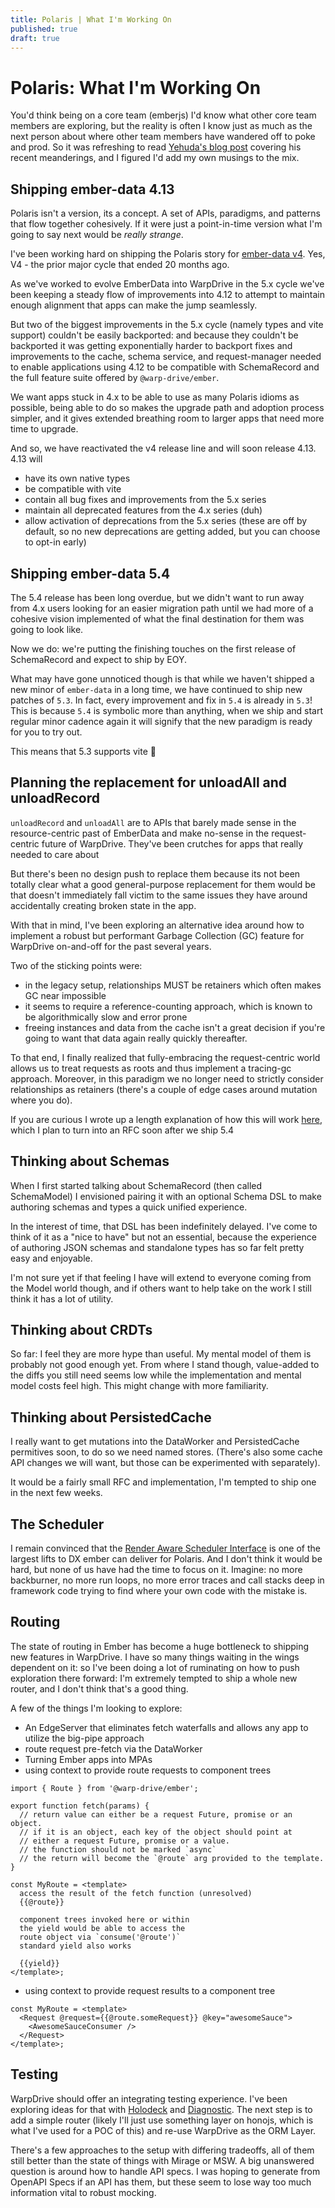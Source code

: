 ```yaml
---
title: Polaris | What I'm Working On
published: true
draft: true
---
```


# Polaris: What I'm Working On

You'd think being on a core team (emberjs) I'd know what other core team members are exploring, but the reality is often I know just as much as the next person about where other team members have wandered off to poke and prod. So it was refreshing to read [Yehuda's blog post](https://yehudakatz.com/2024/10/28/polaris-what-im-working-on/) covering his recent meanderings, and I figured I'd add my own musings to the mix.

## Shipping ember-data 4.13

Polaris isn't a version, its a concept. A set of APIs, paradigms, and patterns that flow together cohesively. If it were just a point-in-time version what I'm going to say next would be *really strange*.

I've been working hard on shipping the Polaris story for [ember-data v4](https://github.com/emberjs/data/pull/9598). Yes, V4 - the prior major cycle that ended 20 months ago.

As we've worked to evolve EmberData into WarpDrive in the 5.x cycle we've been keeping a steady flow of improvements into 4.12 to attempt to maintain enough alignment that apps can make the jump seamlessly.

But two of the biggest improvements in the 5.x cycle (namely types and vite support) couldn't be easily backported: and because they couldn't be backported it was getting exponentially harder to backport fixes and improvements to the cache, schema service, and request-manager needed to enable applications using 4.12 to be compatible with SchemaRecord and the full feature suite offered by `@warp-drive/ember`.

We want apps stuck in 4.x to be able to use as many Polaris idioms as possible, being able to do so makes the upgrade path and adoption process simpler, and it gives extended breathing room to larger apps that need more time to upgrade.

And so, we have reactivated the v4 release line and will soon release 4.13. 4.13 will

- have its own native types
- be compatible with vite
- contain all bug fixes and improvements from the 5.x series
- maintain all deprecated features from the 4.x series (duh)
- allow activation of deprecations from the 5.x series (these are off by default, so no new deprecations are getting added, but you can choose to opt-in early)

## Shipping ember-data 5.4

The 5.4 release has been long overdue, but we didn't want to run away from 4.x users looking for an easier migration path until we had more of a cohesive vision implemented of what the final destination for them was going to look like.

Now we do: we're putting the finishing touches on the first release of SchemaRecord and expect to ship by EOY.

What may have gone unnoticed though is that while we haven't shipped a new minor of `ember-data` in a long time, we have continued to ship new patches of `5.3`. In fact, every improvement and fix in `5.4` is already in `5.3`! This is because `5.4` is symbolic more than anything, when we ship and start regular minor cadence again it will signify that the new paradigm is ready for you to try out.

This means that 5.3 supports vite 💜

## Planning the replacement for unloadAll and unloadRecord

`unloadRecord` and `unloadAll` are to APIs that barely made sense in the resource-centric past of EmberData and make no-sense in the request-centric future of WarpDrive. They've been crutches for apps that really needed to care about 

But there's been no design push to replace them because its not been totally clear what a good general-purpose replacement for them would be that doesn't immediately fall victim to the same issues they have around accidentally creating broken state in the app.

With that in mind, I've been exploring an alternative idea around how to implement a robust but performant Garbage Collection (GC) feature for WarpDrive on-and-off for the past several years.

Two of the sticking points were:
- in the legacy setup, relationships MUST be retainers which often makes GC near impossible
- it seems to require a reference-counting approach, which is known to be algorithmically slow and error prone
- freeing instances and data from the cache isn't a great decision if you're going to want that data again really quickly thereafter.

To that end, I finally realized that fully-embracing the request-centric world allows us to treat requests as roots and thus implement a tracing-gc approach. Moreover, in this paradigm we no longer need to strictly consider relationships as retainers (there's a couple of edge cases around mutation where you do).

If you are curious I wrote up a length explanation of how this will work [here](https://github.com/emberjs/data/pull/9612/commits/3352349217368bdc9635175586bc06923273f7f1), which I plan to turn into an RFC soon after we ship 5.4

## Thinking about Schemas

When I first started talking about SchemaRecord (then called SchemaModel) I envisioned pairing it with an optional Schema DSL to make authoring schemas and types a quick unified experience.

In the interest of time, that DSL has been indefinitely delayed. I've come to think of it as a "nice to have" but not an essential, because the experience of authoring JSON schemas and standalone types has so far felt pretty easy and enjoyable.

I'm not sure yet if that feeling I have will extend to everyone coming from the Model world though, and if others want to help take on the work I still think it has a lot of utility.

## Thinking about CRDTs

So far: I feel they are more hype than useful. My mental model of them is probably not good enough yet. From where I stand though, value-added to the diffs you still need seems low while the implementation and mental model costs feel high. This might change with more familiarity.

## Thinking about PersistedCache

I really want to get mutations into the DataWorker and PersistedCache permitives soon, to do so we need named stores. (There's also some cache API changes we will want, but those can be experimented with separately).

It would be a fairly small RFC and implementation, I'm tempted to ship one in the next few weeks.

## The Scheduler

I remain convinced that the [Render Aware Scheduler Interface](https://github.com/emberjs/rfcs/pull/957) is one of the largest lifts to DX ember can deliver for Polaris. And I don't think it would be hard, but none of us have had the time to focus on it. Imagine: no more backburner, no more run loops, no more error traces and call stacks deep in framework code trying to find where your own code with the mistake is.

## Routing

The state of routing in Ember has become a huge bottleneck to shipping new features in WarpDrive. I have so many things waiting in the wings dependent on it: so I've been doing a lot of ruminating on how to push exploration there forward: I'm extremely tempted to ship a whole new router, and I don't think that's a good thing.

A few of the things I'm looking to explore:

- An EdgeServer that eliminates fetch waterfalls and allows any app to utilize the big-pipe approach
- route request pre-fetch via the DataWorker
- Turning Ember apps into MPAs
- using context to provide route requests to component trees

```gts
import { Route } from '@warp-drive/ember';

export function fetch(params) {
  // return value can either be a request Future, promise or an object.
  // if it is an object, each key of the object should point at
  // either a request Future, promise or a value.
  // the function should not be marked `async`
  // the return will become the `@route` arg provided to the template.
}

const MyRoute = <template>
  access the result of the fetch function (unresolved)
  {{@route}}

  component trees invoked here or within
  the yield would be able to access the
  route object via `consume('@route')`
  standard yield also works

  {{yield}}
</template>;
```

- using context to provide request results to a component tree

```gts
const MyRoute = <template>
  <Request @request={{@route.someRequest}} @key="awesomeSauce">
    <AwesomeSauceConsumer />
  </Request>
</template>;
```

## Testing

WarpDrive should offer an integrating testing experience. I've been exploring ideas for that with [Holodeck](https://github.com/emberjs/data/tree/main/packages/holodeck#readme) and [Diagnostic](https://github.com/emberjs/data/tree/main/packages/diagnostic#readme). The next step is to add a simple router (likely I'll just use something layer on honojs, which is what I've used for a POC of this) and re-use WarpDrive as the ORM Layer.

There's a few approaches to the setup with differing tradeoffs, all of them still better than the state of things with Mirage or MSW. A big unanswered question is around how to handle API specs. I was hoping to generate from OpenAPI Specs if an API has them, but these seem to lose way too much information vital to robust mocking.